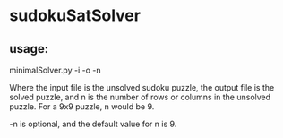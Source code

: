 # sudokuSatSolver

## usage:
minimalSolver.py -i <inputfile> -o <outputfile> -n <number of rows>

Where the input file is the unsolved sudoku puzzle, the output file is the solved puzzle, and n is the number of rows or columns in the unsolved puzzle. For a 9x9 puzzle, n would be 9. 

-n is optional, and the default value for n is 9.